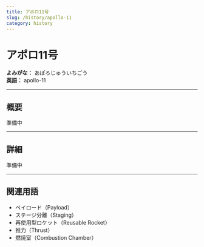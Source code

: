 ```yaml
---
title: アポロ11号
slug: /history/apollo-11
category: history
---
```


# アポロ11号

**よみがな：** あぽろじゅういちごう  
**英語：** apollo-11 

---

## 概要

準備中

---

## 詳細

準備中

---

## 関連用語

- ペイロード（Payload）
- ステージ分離（Staging）
- 再使用型ロケット（Reusable Rocket）
- 推力（Thrust）
- 燃焼室（Combustion Chamber）

